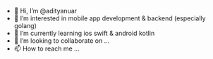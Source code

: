 - 👋 Hi, I’m @adityanuar
- 👀 I’m interested in mobile app development & backend (especially golang)
- 🌱 I’m currently learning ios swift & android kotlin
- 💞️ I’m looking to collaborate on ...
- 📫 How to reach me ...

<!---
adityanuar/adityanuar is a ✨ special ✨ repository because its `README.md` (this file) appears on your GitHub profile.
You can click the Preview link to take a look at your changes.
--->
